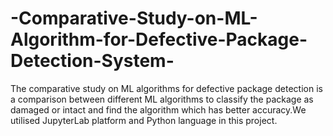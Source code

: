 # -Comparative-Study-on-ML-Algorithm-for-Defective-Package-Detection-System-
The comparative study on ML algorithms for defective package detection is a comparison between different ML algorithms to classify the package as damaged or intact and find the algorithm which has better accuracy.We utilised JupyterLab platform and Python language in this project.
